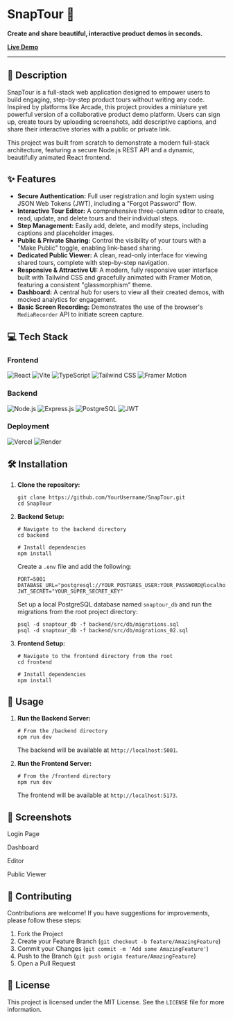 SnapTour 🚀
===========

**Create and share beautiful, interactive product demos in seconds.**

[**Live Demo**](https://snap-tour.vercel.app/)

* * *

📜 Description
--------------

SnapTour is a full-stack web application designed to empower users to build engaging, step-by-step product tours without writing any code. Inspired by platforms like Arcade, this project provides a miniature yet powerful version of a collaborative product demo platform. Users can sign up, create tours by uploading screenshots, add descriptive captions, and share their interactive stories with a public or private link.

This project was built from scratch to demonstrate a modern full-stack architecture, featuring a secure Node.js REST API and a dynamic, beautifully animated React frontend.

✨ Features
----------

*   **Secure Authentication:** Full user registration and login system using JSON Web Tokens (JWT), including a "Forgot Password" flow.
*   **Interactive Tour Editor:** A comprehensive three-column editor to create, read, update, and delete tours and their individual steps.
*   **Step Management:** Easily add, delete, and modify steps, including captions and placeholder images.
*   **Public & Private Sharing:** Control the visibility of your tours with a "Make Public" toggle, enabling link-based sharing.
*   **Dedicated Public Viewer:** A clean, read-only interface for viewing shared tours, complete with step-by-step navigation.
*   **Responsive & Attractive UI:** A modern, fully responsive user interface built with Tailwind CSS and gracefully animated with Framer Motion, featuring a consistent "glassmorphism" theme.
*   **Dashboard:** A central hub for users to view all their created demos, with mocked analytics for engagement.
*   **Basic Screen Recording:** Demonstrates the use of the browser's `MediaRecorder` API to initiate screen capture.

💻 Tech Stack
-------------

### Frontend

![React](https://img.shields.io/badge/React-61DAFB?style=for-the-badge&logo=react&logoColor=black) ![Vite](https://img.shields.io/badge/Vite-646CFF?style=for-the-badge&logo=vite&logoColor=white) ![TypeScript](https://img.shields.io/badge/TypeScript-3178C6?style=for-the-badge&logo=typescript&logoColor=white) ![Tailwind CSS](https://img.shields.io/badge/Tailwind_CSS-06B6D4?style=for-the-badge&logo=tailwindcss&logoColor=white) ![Framer Motion](https://img.shields.io/badge/Framer_Motion-0055FF?style=for-the-badge&logo=framer&logoColor=white)

### Backend

![Node.js](https://img.shields.io/badge/Node.js-339933?style=for-the-badge&logo=nodedotjs&logoColor=white) ![Express.js](https://img.shields.io/badge/Express.js-000000?style=for-the-badge&logo=express&logoColor=white) ![PostgreSQL](https://img.shields.io/badge/PostgreSQL-4169E1?style=for-the-badge&logo=postgresql&logoColor=white) ![JWT](https://img.shields.io/badge/JWT-000000?style=for-the-badge&logo=jsonwebtokens&logoColor=white)

### Deployment

![Vercel](https://img.shields.io/badge/Vercel-000000?style=for-the-badge&logo=vercel&logoColor=white) ![Render](https://img.shields.io/badge/Render-46E3B7?style=for-the-badge&logo=render&logoColor=white)

🛠️ Installation
----------------

1.  **Clone the repository:**
    
        git clone https://github.com/YourUsername/SnapTour.git
        cd SnapTour
    
2.  **Backend Setup:**
    
        # Navigate to the backend directory
        cd backend
        
        # Install dependencies
        npm install
    
    Create a `.env` file and add the following:
    
        PORT=5001
        DATABASE_URL="postgresql://YOUR_POSTGRES_USER:YOUR_PASSWORD@localhost:5432/snaptour_db"
        JWT_SECRET="YOUR_SUPER_SECRET_KEY"
    
    Set up a local PostgreSQL database named `snaptour_db` and run the migrations from the root project directory:
    
        psql -d snaptour_db -f backend/src/db/migrations.sql
        psql -d snaptour_db -f backend/src/db/migrations_02.sql
    
3.  **Frontend Setup:**
    
        # Navigate to the frontend directory from the root
        cd frontend
        
        # Install dependencies
        npm install
    

🚀 Usage
--------

1.  **Run the Backend Server:**
    
        # From the /backend directory
        npm run dev
    
    The backend will be available at `http://localhost:5001`.
    
2.  **Run the Frontend Server:**
    
        # From the /frontend directory
        npm run dev
    
    The frontend will be available at `http://localhost:5173`.
    

📸 Screenshots
--------------

Login Page

Dashboard

Editor

Public Viewer

🤝 Contributing
---------------

Contributions are welcome! If you have suggestions for improvements, please follow these steps:

1.  Fork the Project
2.  Create your Feature Branch (`git checkout -b feature/AmazingFeature`)
3.  Commit your Changes (`git commit -m 'Add some AmazingFeature'`)
4.  Push to the Branch (`git push origin feature/AmazingFeature`)
5.  Open a Pull Request

📄 License
----------

This project is licensed under the MIT License. See the `LICENSE` file for more information.